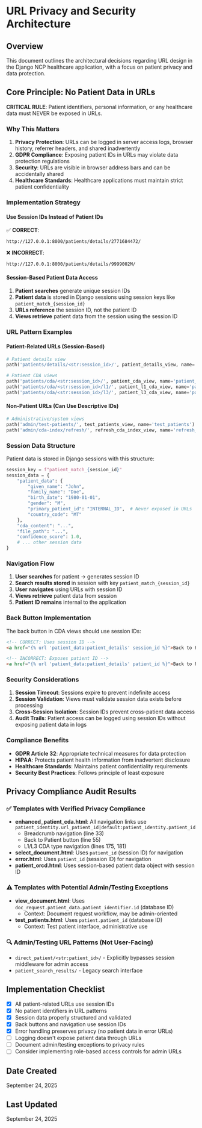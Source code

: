 # URL Privacy and Security Architecture

## Overview

This document outlines the architectural decisions regarding URL design in the Django NCP healthcare application, with a focus on patient privacy and data protection.

## Core Principle: No Patient Data in URLs

**CRITICAL RULE**: Patient identifiers, personal information, or any healthcare data must NEVER be exposed in URLs.

### Why This Matters

1. **Privacy Protection**: URLs can be logged in server access logs, browser history, referrer headers, and shared inadvertently
2. **GDPR Compliance**: Exposing patient IDs in URLs may violate data protection regulations
3. **Security**: URLs are visible in browser address bars and can be accidentally shared
4. **Healthcare Standards**: Healthcare applications must maintain strict patient confidentiality

### Implementation Strategy

#### Use Session IDs Instead of Patient IDs

✅ **CORRECT**:

```
http://127.0.0.1:8000/patients/details/2771684472/
```

❌ **INCORRECT**:

```
http://127.0.0.1:8000/patients/details/9999002M/
```

#### Session-Based Patient Data Access

1. **Patient searches** generate unique session IDs
2. **Patient data** is stored in Django sessions using session keys like `patient_match_{session_id}`
3. **URLs reference** the session ID, not the patient ID
4. **Views retrieve** patient data from the session using the session ID

### URL Pattern Examples

#### Patient-Related URLs (Session-Based)

```python
# Patient details view
path('patients/details/<str:session_id>/', patient_details_view, name='patient_details')

# Patient CDA views
path('patients/cda/<str:session_id>/', patient_cda_view, name='patient_cda')
path('patients/cda/<str:session_id>/l1/', patient_l1_cda_view, name='patient_l1_cda')
path('patients/cda/<str:session_id>/l3/', patient_l3_cda_view, name='patient_l3_cda')
```

#### Non-Patient URLs (Can Use Descriptive IDs)

```python
# Administrative/system views
path('admin/test-patients/', test_patients_view, name='test_patients')
path('admin/cda-index/refresh/', refresh_cda_index_view, name='refresh_cda_index')
```

### Session Data Structure

Patient data is stored in Django sessions with this structure:

```python
session_key = f"patient_match_{session_id}"
session_data = {
    "patient_data": {
        "given_name": "John",
        "family_name": "Doe",
        "birth_date": "1980-01-01",
        "gender": "M",
        "primary_patient_id": "INTERNAL_ID",  # Never exposed in URLs
        "country_code": "MT"
    },
    "cda_content": "...",
    "file_path": "...",
    "confidence_score": 1.0,
    # ... other session data
}
```

### Navigation Flow

1. **User searches** for patient → generates session ID
2. **Search results stored** in session with key `patient_match_{session_id}`
3. **User navigates** using URLs with session ID
4. **Views retrieve** patient data from session
5. **Patient ID remains** internal to the application

### Back Button Implementation

The back button in CDA views should use session IDs:

```html
<!-- CORRECT: Uses session ID -->
<a href="{% url 'patient_data:patient_details' session_id %}">Back to Patient Details</a>

<!-- INCORRECT: Exposes patient ID -->
<a href="{% url 'patient_data:patient_details' patient_id %}">Back to Patient Details</a>
```

### Security Considerations

1. **Session Timeout**: Sessions expire to prevent indefinite access
2. **Session Validation**: Views must validate session data exists before processing
3. **Cross-Session Isolation**: Session IDs prevent cross-patient data access
4. **Audit Trails**: Patient access can be logged using session IDs without exposing patient data in logs

### Compliance Benefits

- **GDPR Article 32**: Appropriate technical measures for data protection
- **HIPAA**: Protects patient health information from inadvertent disclosure
- **Healthcare Standards**: Maintains patient confidentiality requirements
- **Security Best Practices**: Follows principle of least exposure

## Privacy Compliance Audit Results

### ✅ Templates with Verified Privacy Compliance

- **enhanced_patient_cda.html**: All navigation links use `patient_identity.url_patient_id|default:patient_identity.patient_id`
  - Breadcrumb navigation (line 33)
  - Back to Patient button (line 55)
  - L1/L3 CDA type navigation (lines 175, 181)
- **select_document.html**: Uses `patient_id` (session ID) for navigation
- **error.html**: Uses `patient_id` (session ID) for navigation
- **patient_orcd.html**: Uses session-based patient data object with session ID

### ⚠️ Templates with Potential Admin/Testing Exceptions

- **view_document.html**: Uses `doc_request.patient_data.patient_identifier.id` (database ID)
  - Context: Document request workflow, may be admin-oriented
- **test_patients.html**: Uses `patient.patient_id` (database ID)
  - Context: Test patient interface, administrative use

### 🔍 Admin/Testing URL Patterns (Not User-Facing)

- `direct_patient/<str:patient_id>/` - Explicitly bypasses session middleware for admin access
- `patient_search_results/` - Legacy search interface

## Implementation Checklist

- [x] All patient-related URLs use session IDs
- [x] No patient identifiers in URL patterns
- [x] Session data properly structured and validated
- [x] Back buttons and navigation use session IDs
- [x] Error handling preserves privacy (no patient data in error URLs)
- [ ] Logging doesn't expose patient data through URLs
- [ ] Document admin/testing exceptions to privacy rules
- [ ] Consider implementing role-based access controls for admin URLs

## Date Created

September 24, 2025

## Last Updated

September 24, 2025
